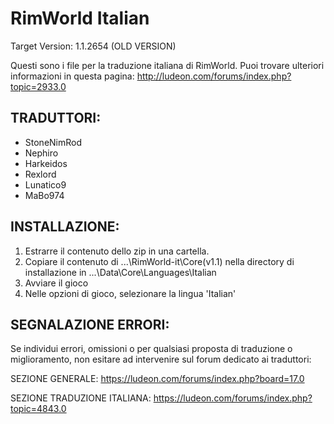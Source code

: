 RimWorld Italian
================
Target Version: 1.1.2654 (OLD VERSION)

Questi sono i file per la traduzione italiana di RimWorld.
Puoi trovare ulteriori informazioni in questa pagina: http://ludeon.com/forums/index.php?topic=2933.0

TRADUTTORI:
------------------
- StoneNimRod
- Nephiro
- Harkeidos
- Rexlord
- Lunatico9
- MaBo974

INSTALLAZIONE:
------------------
1) Estrarre il contenuto dello zip in una cartella.
2) Copiare il contenuto di ...\RimWorld-it\Core(v1.1) nella directory di installazione in ...\Data\Core\Languages\Italian
3) Avviare il gioco
4) Nelle opzioni di gioco, selezionare la lingua 'Italian'

SEGNALAZIONE ERRORI:
------------------------------
Se individui errori, omissioni o per qualsiasi proposta di traduzione o miglioramento, non esitare ad intervenire sul forum dedicato ai traduttori:

SEZIONE GENERALE: https://ludeon.com/forums/index.php?board=17.0

SEZIONE TRADUZIONE ITALIANA: https://ludeon.com/forums/index.php?topic=4843.0
